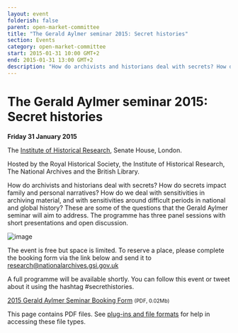 ```yaml
---
layout: event
folderish: false
parent: open-market-committee
title: "The Gerald Aylmer seminar 2015: Secret histories"
section: Events
category: open-market-committee
start: 2015-01-31 10:00 GMT+2
end: 2015-01-31 13:00 GMT+2
description: "How do archivists and historians deal with secrets? How do secrets impact family and personal narratives? How do we deal with sensitivities in archiving material, and with sensitivities around difficult periods in national and global history? "
---
```


# The Gerald Aylmer seminar 2015: Secret histories

**Friday 31 January 2015**

The <a href="#">Institute of Historical Research</a>, Senate House, London.

Hosted by the Royal Historical Society, the Institute of Historical Research, The National Archives and the British Library.

How do archivists and historians deal with secrets? How do secrets impact family and personal narratives? How do we deal with sensitivities in archiving material, and with sensitivities around difficult periods in national and global history? These are some of the questions that the Gerald Aylmer seminar will aim to address. The programme has three panel sessions with short presentations and open discussion.

![image](http://lorempixel.com/g/800/300/)


The event is free but space is limited. To reserve a place, please complete the booking form via the link below and send it to <a href="#">research@nationalarchives.gsi.gov.uk</a>

A full programme will be available shortly. You can follow this event or tweet about it using the hashtag #secrethistories.

<a href="#">2015 Gerald Aylmer Seminar Booking Form</a> <small>(PDF, 0.02Mb)</small>

This page contains PDF files. See <a href="#">plug-ins and file formats</a> for help in accessing these file types.